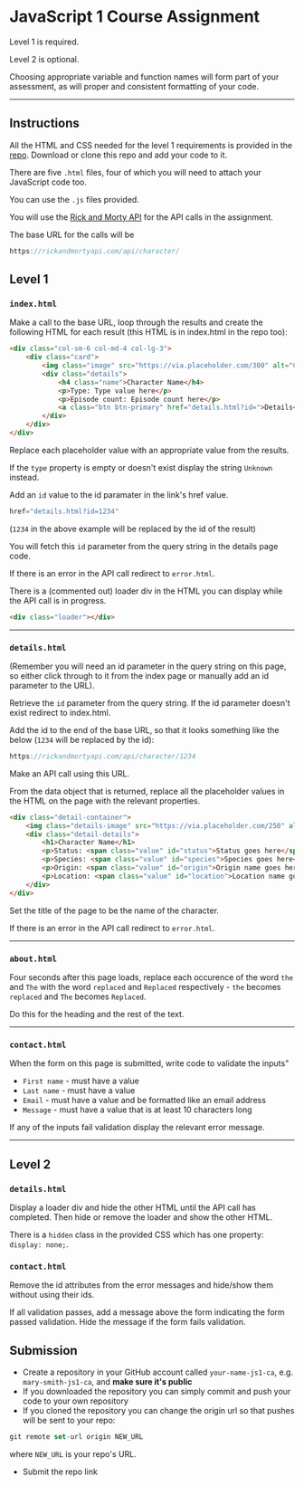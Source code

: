 # JavaScript 1 Course Assignment

Level 1 is required.

Level 2 is optional.

Choosing appropriate variable and function names will form part of your assessment, as will proper and consistent formatting of your code.

---

## Instructions

All the HTML and CSS needed for the level 1 requirements is provided in the [repo](https://github.com/javascript-assignments/javascript-1-ca). Download or clone this repo and add your code to it.

There are five `.html` files, four of which you will need to attach your JavaScript code too.

You can use the `.js` files provided.

You will use the [Rick and Morty API](https://rickandmortyapi.com/documentation/#rest) for the API calls in the assignment.

The base URL for the calls will be 

```js
https://rickandmortyapi.com/api/character/
```


## Level 1

### `index.html`

Make a call to the base URL, loop through the results and create the following HTML for each result (this HTML is in index.html in the repo too):

```html
<div class="col-sm-6 col-md-4 col-lg-3">                
    <div class="card">    
        <img class="image" src="https://via.placeholder.com/300" alt="Character Name">
        <div class="details">
            <h4 class="name">Character Name</h4>
            <p>Type: Type value here</p>    
            <p>Episode count: Episode count here</p>                                  
            <a class="btn btn-primary" href="details.html?id=">Details</a>
        </div>
    </div>
</div>
```

Replace each placeholder value with an appropriate value from the results.

If the `type` property is empty or doesn't exist display the string `Unknown` instead.

Add an `id` value to the id paramater in the link's href value. 

```js
href="details.html?id=1234"
```

(`1234` in the above example will be replaced by the id of the result)

You will fetch this `id` parameter from the query string in the details page code.

If there is an error in the API call redirect to `error.html`.

There is a (commented out) loader div in the HTML you can display while the API call is in progress.

```html
<div class="loader"></div>
```

---

### `details.html`

(Remember you will need an id parameter in the query string on this page, so either click through to it from the index page or manually add an id parameter to the URL).

Retrieve the `id` parameter from the query string. If the id parameter doesn't exist redirect to index.html.

Add the id to the end of the base URL, so that it looks something like the below (`1234` will be replaced by the id):

```js
https://rickandmortyapi.com/api/character/1234
```

Make an API call using this URL.

From the data object that is returned, replace all the placeholder values in the HTML on the page with the relevant properties.

```html
<div class="detail-container">
    <img class="details-image" src="https://via.placeholder.com/250" alt="Character Name" />
    <div class="detail-details">
        <h1>Character Name</h1>
        <p>Status: <span class="value" id="status">Status goes here</span></p>
        <p>Species: <span class="value" id="species">Species goes here</span></p>
        <p>Origin: <span class="value" id="origin">Origin name goes here</span></p>
        <p>Location: <span class="value" id="location">Location name goes here</span></p>                   
    </div>
</div>
```

Set the title of the page to be the name of the character.

If there is an error in the API call redirect to `error.html`.

---

### `about.html`

Four seconds after this page loads, replace each occurence of the word `the` and `The` with the word `replaced` and `Replaced` respectively - `the` becomes `replaced` and `The` becomes `Replaced`.

Do this for the heading and the rest of the text.

---

### `contact.html`

When the form on this page is submitted, write code to validate the inputs"

- `First name` - must have a value
- `Last name` - must have a value
- `Email` - must have a value and be formatted like an email address
- `Message` - must have a value that is at least 10 characters long

If any of the inputs fail validation display the relevant error message.

---

## Level 2

### `details.html`

Display a loader div and hide the other HTML until the API call has completed. Then hide or remove the loader and show the other HTML.

There is a `hidden` class in the provided CSS which has one property: `display: none;`.

### `contact.html`

Remove the id attributes from the error messages and hide/show them without using their ids.

If all validation passes, add a message above the form indicating the form passed validation. Hide the message if the form fails validation.

## Submission

- Create a repository in your GitHub account called `your-name-js1-ca`, e.g. `mary-smith-js1-ca`, and __make sure it's public__
- If you downloaded the repository you can simply commit and push your code to your own repository
- If you cloned the repository you can change the origin url so that pushes will be sent to your repo:

```js
git remote set-url origin NEW_URL
```

where `NEW_URL` is your repo's URL.

- Submit the repo link

